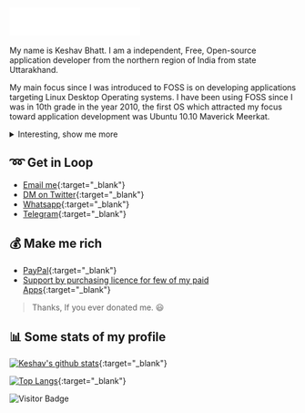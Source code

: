 <img src="images/svg/header_en.svg"></img>

 My name is Keshav Bhatt. I am a independent, Free, Open-source application developer from the northern region of India from state Uttarakhand.

My main focus since I was introduced to FOSS is on developing applications targeting Linux Desktop Operating systems. I have been using FOSS since I was in 10th grade in the year 2010, the first OS which attracted my focus toward application development was Ubuntu 10.10 Maverick Meerkat.

<details>
<summary>
  Interesting, show me more
</summary>

I completed my graduation in Biological Science (B.Sc) in the year 2015 and had a professional graduate degree in Education (B.Ed) in the year 2019. Currently, I am pursuing my post-graduation degree in Chemistry (M.Sc). I also have a foundation level diploma in Computer Applications ‘O’ Level by  [NIELIT](http://www.nielit.gov.in/). So, am not an IT professional with any sort of academic background in Computer Science.

I was fascinated by computer science in my childhood and when I got introduced to FOSS my fascination turned into my hobby and I have no plans to look back now. This is the same reason why I got this opportunity to introduce myself with you guys here through this nice platform.

[Know further about me here](https://imakefoss.org/curators/keshavbhatt/)  
</details>

## :loop: Get in Loop

 - [Email me](mailto:keshavnrj@gmail.com){:target="_blank"}
 - [DM on Twitter](https://twitter.com/keshavmail68){:target="_blank"}
 - [Whatsapp](https://wa.me/917906565945?text=Hi%2C+reached+from+your+github+profile){:target="_blank"}
 - [Telegram](https://t.me/keshavmail68){:target="_blank"}
 
 ## :moneybag: Make me rich
 
 - [PayPal](https://paypal.me/keshavnrj){:target="_blank"}
 - [Support by purchasing licence for few of my paid Apps](https://snapcraft.io/search?q=keshavnrj){:target="_blank"}
 
 > Thanks, If you ever donated me. :smiley:
 
## :bar_chart: Some stats of my profile

[![Keshav's github stats](https://github-readme-stats.vercel.app/api?username=keshavbhatt&show_icons=true&theme=merko)](https://github.com/anuraghazra/github-readme-stats){:target="_blank"}

[![Top Langs](https://github-readme-stats.vercel.app/api/top-langs/?username=keshavbhatt&layout=compact&theme=merko)](https://github.com/anuraghazra/github-readme-stats){:target="_blank"}

![Visitor Badge](https://visitor-badge.laobi.icu/badge?page_id=keshavbhatt)
